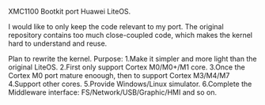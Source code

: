 XMC1100 Bootkit port Huawei LiteOS.

I would like to only keep the code relevant to my port. The original repository contains too much close-coupled code, which makes the kernel hard to understand and reuse.

Plan to rewrite the kernel. 
Purpose:
	1.Make it simpler and more light than the original LiteOS.
	2.First only support Cortex M0/M0+/M1 core.
	3.Once the Cortex M0 port mature enoough, then to support Cortex M3/M4/M7
	4.Support other cores.
	5.Provide Windows/Linux simulator.
	6.Complete the Middleware interface: FS/Network/USB/Graphic/HMI and so on.
	